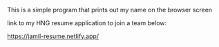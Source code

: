 This is a simple program that prints out my name on the browser screen


link to my HNG resume application to join a team below:

https://jamil-resume.netlify.app/
